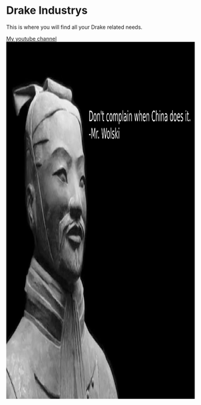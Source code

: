 <!DOCTYPE html>

<html>
<body>
  <h1>Drake Industrys</h1>
  <p>This is where you will find all your Drake related needs.</p>
  <a href="https://www.youtube.com/@BananaChicken769">My youtube channel</a>
  <img src="https://github.com/Denburrow/drake-industry/blob/main/quote.png" width="720" height="952"/>

</body>
</html>
